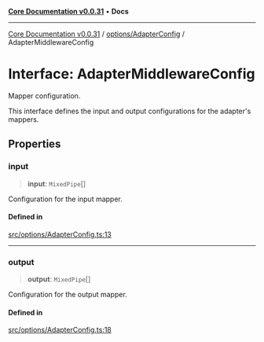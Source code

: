 [**Core Documentation v0.0.31**](../../../README.md) • **Docs**

***

[Core Documentation v0.0.31](../../../modules.md) / [options/AdapterConfig](../README.md) / AdapterMiddlewareConfig

# Interface: AdapterMiddlewareConfig

Mapper configuration.

This interface defines the input and output configurations for the adapter's mappers.

## Properties

### input

> **input**: `MixedPipe`[]

Configuration for the input mapper.

#### Defined in

[src/options/AdapterConfig.ts:13](https://github.com/stonemjs/core/blob/40e6656006329b0d27f05f845f48db22a574f5ce/src/options/AdapterConfig.ts#L13)

***

### output

> **output**: `MixedPipe`[]

Configuration for the output mapper.

#### Defined in

[src/options/AdapterConfig.ts:18](https://github.com/stonemjs/core/blob/40e6656006329b0d27f05f845f48db22a574f5ce/src/options/AdapterConfig.ts#L18)
